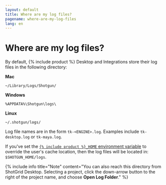 ```yaml
---
layout: default
title: Where are my log files?
pagename: where-are-my-log-files
lang: en
---
```


# Where are my log files?

By default, {% include product %} Desktop and Integrations store their log files in the following directory:

**Mac**

`~/Library/Logs/Shotgun/`

**Windows**

`%APPDATA%\Shotgun\logs\`

**Linux**

`~/.shotgun/logs/`

Log file names are in the form `tk-<ENGINE>.log`. Examples include `tk-desktop.log` or `tk-maya.log`.

If you've set the [`{% include product %}_HOME` environment variable](https://developer.shotgridsoftware.com/tk-core/utils.html#localfilestoragemanager) to override the user's cache location, then the log files will be located in: `$SHOTGUN_HOME/logs`.

{% include info title="Note" content="You can also reach this directory from ShotGrid Desktop. Selecting a project, click the down-arrow button to the right of the project name, and choose **Open Log Folder**." %}
